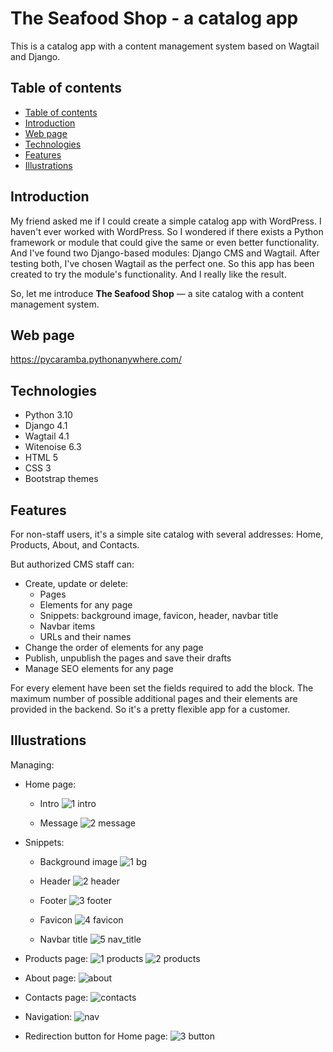 # The Seafood Shop - a catalog app
This is a catalog app with a content management system based on Wagtail and Django.

## Table of contents
- [Table of contents](#table-of-contents)
- [Introduction](#introduction)
- [Web page](#web-page)
- [Technologies](#technologies)
- [Features](#features)
- [Illustrations](#illustrations)

## Introduction
My friend asked me if I could create a simple catalog app with WordPress. I haven't ever worked with WordPress. So I wondered if there exists a Python framework or module that could give the same or even better functionality.
And I've found two Django-based modules: Django CMS and Wagtail. After testing both, I've chosen Wagtail as the perfect one. So this app has been created to try the module's functionality. And I really like the result.

So, let me introduce **The Seafood Shop** — a site catalog with a content management system.

## Web page
https://pycaramba.pythonanywhere.com/

## Technologies
- Python 3.10
- Django 4.1
- Wagtail 4.1
- Witenoise 6.3
- HTML 5
- CSS 3
- Bootstrap themes

## Features
For non-staff users, it's a simple site catalog with several addresses: Home, Products, About, and Contacts.

But authorized CMS staff can:
- Create, update or delete:
	- Pages
	- Elements for any page
	- Snippets: background image, favicon, header, navbar title
	- Navbar items
	- URLs and their names
- Change the order of elements for any page
- Publish, unpublish the pages and save their drafts
- Manage SEO elements for any page

For every element have been set the fields required to add the block. The maximum number of possible additional pages and their elements are provided in the backend. So it's a pretty flexible app for a customer.

## Illustrations
Managing:
- Home page:
  - Intro
  ![1 intro](https://user-images.githubusercontent.com/44866199/214112018-ee52e410-a8ee-4772-8d2a-ae92754c1637.gif)

  - Message
  ![2 message](https://user-images.githubusercontent.com/44866199/214112518-15132189-7db6-4691-910c-0dd68d5add24.gif)


- Snippets:
  - Background image
  ![1 bg](https://user-images.githubusercontent.com/44866199/214112939-a84df812-93c6-44b7-bd1e-b0d6fe9418bc.gif)

  - Header
  ![2 header](https://user-images.githubusercontent.com/44866199/214112969-70648eb0-f28f-4125-b2bb-7eefeb058658.gif)

  - Footer
  ![3 footer](https://user-images.githubusercontent.com/44866199/214112989-ba154a9a-8824-4892-9ff4-2dd6efacde4d.gif)

  - Favicon
  ![4 favicon](https://user-images.githubusercontent.com/44866199/214113013-cd8a5503-0d8a-43e4-84d2-a993839d3b51.gif)

  - Navbar title
  ![5 nav_title](https://user-images.githubusercontent.com/44866199/214113047-23b563af-22b5-4ef9-a225-55d46fa78931.gif)


- Products page:
  ![1 products](https://user-images.githubusercontent.com/44866199/214113455-c781814c-81e5-4a02-b9e6-61559a02e9df.gif)
  ![2 products](https://user-images.githubusercontent.com/44866199/214113465-fc642381-f39c-42cb-82ac-924591118b15.gif)


- About page:
  ![about](https://user-images.githubusercontent.com/44866199/214113797-95b2b379-a6be-4060-90b1-9ae84bf3dbfe.gif)


- Contacts page:
  ![contacts](https://user-images.githubusercontent.com/44866199/214113953-075bf8f5-50ba-4127-8962-2bc4b0d7bde1.gif)


- Navigation:
  ![nav](https://user-images.githubusercontent.com/44866199/214114308-6aed1228-7cef-4d14-8449-6829cbc3493a.gif)


- Redirection button for Home page:
  ![3 button](https://user-images.githubusercontent.com/44866199/214114482-a816d19d-76f9-427b-82d0-2fcf6c00532f.gif)
